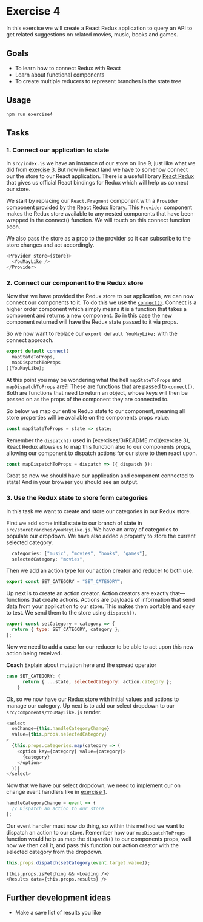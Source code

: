 # Exercise 4

In this exercise we will create a React Redux application to query an API to get related suggestions on related movies, music, books and games.

## Goals

- To learn how to connect Redux with React
- Learn about functional components
- To create multiple reducers to represent branches in the state tree

## Usage

`npm run exercise4`

## Tasks

### 1. Connect our application to state

In `src/index.js` we have an instance of our store on line 9, just like what we did from [exercise 3](exercises/3/README.md). But now in React land we have to somehow connect our the store to our React application. There is a useful library [React Redux](https://github.com/reduxjs/react-redux) that gives us official React bindings for Redux which will help us connect our store.

We start by replacing our `React.Fragment` component with a `Provider` component provided by the React Redux library. This `Provider` component makes the Redux store available to any nested components that have been wrapped in the connect() function. We will touch on this connect function soon.

We also pass the store as a prop to the provider so it can subscribe to the store changes and act accordingly.

```javascript
<Provider store={store}>
  <YouMayLike />
</Provider>
```

### 2. Connect our component to the Redux store

Now that we have provided the Redux store to our application, we can now connect our components to it. To do this we use the [`connect()`](https://github.com/reduxjs/react-redux/blob/master/docs/api.md#connect). Connect is a higher order component which simply means it is a function that takes a component and returns a new component. So in this case the new component returned will have the Redux state passed to it via props.

So we now want to replace our `export default YouMayLike;` with the connect approach.

```javascript
export default connect(
  mapStateToProps,
  mapDispatchToProps
)(YouMayLike);
```

At this point you may be wondering what the hell `mapStateToProps` and `mapDispatchToProps` are?! These are functions that are passed to `connect()`. Both are functions that need to return an object, whose keys will then be passed on as the props of the component they are connected to.

So below we map our entire Redux state to our component, meaning all store properties will be available on the components props value.

```javascript
const mapStateToProps = state => state;
```

Remember the `dispatch()` used in [exercises/3/README.md](exercise 3), React Redux allows us to map this function also to our components props, allowing our component to dispatch actions for our store to then react upon.

```javascript
const mapDispatchToProps = dispatch => ({ dispatch });
```

Great so now we should have our application and component connected to state! And in your browser you should see an output.

### 3. Use the Redux state to store form categories

In this task we want to create and store our categories in our Redux store.

First we add some initial state to our branch of state in `src/storeBranches/youMayLike.js`. We have an array of categories to populate our dropdown. We have also added a property to store the current selected category.

```javascript
  categories: ["music", "movies", "books", "games"],
  selectedCategory: "movies",
```

Then we add an action type for our action creator and reducer to both use.

```javascript
export const SET_CATEGORY = "SET_CATEGORY";
```

Up next is to create an action creator. Action creators are exactly that—functions that create actions. Actions are payloads of information that send data from your application to our store. This makes them portable and easy to test. We send them to the store using `dispatch()`.

```javascript
export const setCategory = category => {
  return { type: SET_CATEGORY, category };
};
```

Now we need to add a case for our reducer to be able to act upon this new action being received.

**Coach** Explain about mutation here and the spread operator

```javascript
case SET_CATEGORY: {
      return { ...state, selectedCategory: action.category };
    }
```

Ok, so we now have our Redux store with initial values and actions to manage our category. Up next is to add our select dropdown to our `src/components/YouMayLike.js` render.

```javascript
<select
  onChange={this.handleCategoryChange}
  value={this.props.selectedCategory}
>
  {this.props.categories.map(category => (
    <option key={category} value={category}>
      {category}
    </option>
  ))}
</select>
```

Now that we have our select dropdown, we need to implement our on change event handlers like in [exercise 1](exercises/1/README.md).

```javascript
handleCategoryChange = event => {
  // Dispatch an action to our store
};
```

Our event handler must now do thing, so within this method we want to dispatch an action to our store. Remember how our `mapDispatchToProps` function would help us map the `dispatch()` to our components props, well now we then call it, and pass this function our action creator with the selected category from the dropdown.

```javascript
this.props.dispatch(setCategory(event.target.value));
```

```
{this.props.isFetching && <Loading />}
<Results data={this.props.results} />
```

## Further development ideas

- Make a save list of results you like

